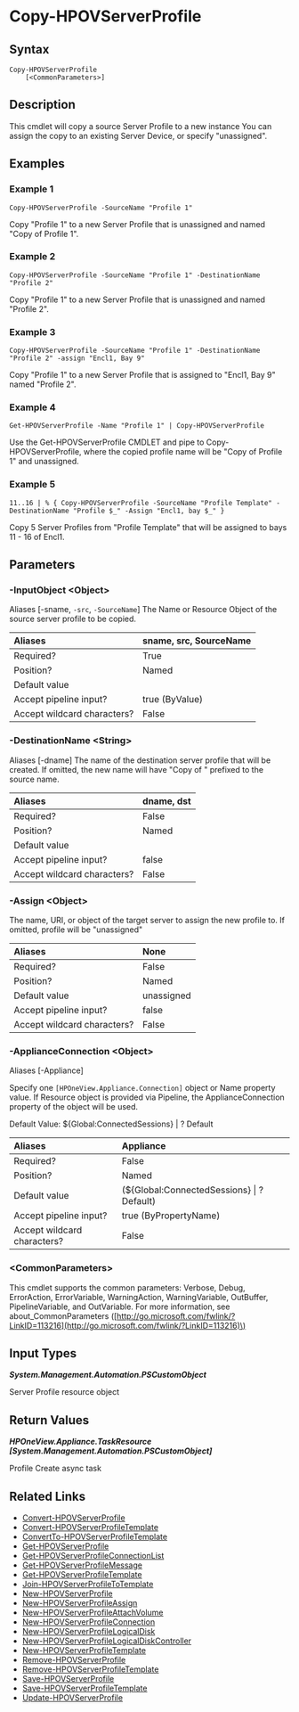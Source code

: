 ﻿---
description: Copy Server Profile
---

# Copy-HPOVServerProfile

## Syntax

```text
Copy-HPOVServerProfile
    [<CommonParameters>]
```

## Description

This cmdlet will copy a source Server Profile to a new instance  You can assign the copy to an existing Server Device, or 
specify "unassigned".

## Examples

###  Example 1 

```text
Copy-HPOVServerProfile -SourceName "Profile 1"

```

Copy "Profile 1" to a new Server Profile that is unassigned and named "Copy of Profile 1".

###  Example 2 

```text
Copy-HPOVServerProfile -SourceName "Profile 1" -DestinationName "Profile 2"

```

Copy "Profile 1" to a new Server Profile that is unassigned and named "Profile 2".

###  Example 3 

```text
Copy-HPOVServerProfile -SourceName "Profile 1" -DestinationName "Profile 2" -assign "Encl1, Bay 9"

```

Copy "Profile 1" to a new Server Profile that is assigned to "Encl1, Bay 9" named "Profile 2".

###  Example 4 

```text
Get-HPOVServerProfile -Name "Profile 1" | Copy-HPOVServerProfile

```

Use the Get-HPOVServerProfile CMDLET and pipe to Copy-HPOVServerProfile, where the copied profile name will be "Copy of Profile 1" and unassigned.

###  Example 5 

```text
11..16 | % { Copy-HPOVServerProfile -SourceName "Profile Template" -DestinationName "Profile $_" -Assign "Encl1, bay $_" }

```

Copy 5 Server Profiles from "Profile Template" that will be assigned to bays 11 - 16 of Encl1.

## Parameters

### -InputObject &lt;Object&gt;

Aliases [-sname, `-src`, `-SourceName`]
The Name or Resource Object of the source server profile to be copied.

| Aliases | sname, src, SourceName |
| :--- | :--- |
| Required? | True |
| Position? | Named |
| Default value |  |
| Accept pipeline input? | true (ByValue) |
| Accept wildcard characters? | False |

### -DestinationName &lt;String&gt;

Aliases [-dname]
The name of the destination server profile that will be created.  If omitted, the new name will have "Copy of " 
prefixed to the source name.

| Aliases | dname, dst |
| :--- | :--- |
| Required? | False |
| Position? | Named |
| Default value |  |
| Accept pipeline input? | false |
| Accept wildcard characters? | False |

### -Assign &lt;Object&gt;

The name, URI, or object of the target server to assign the new profile to.  If omitted, profile will be "unassigned"

| Aliases | None |
| :--- | :--- |
| Required? | False |
| Position? | Named |
| Default value | unassigned |
| Accept pipeline input? | false |
| Accept wildcard characters? | False |

### -ApplianceConnection &lt;Object&gt;

Aliases [-Appliance]

Specify one `[HPOneView.Appliance.Connection]` object or Name property value. If Resource object is provided via Pipeline, the ApplianceConnection property of the object will be used.

Default Value: ${Global:ConnectedSessions} | ? Default

| Aliases | Appliance |
| :--- | :--- |
| Required? | False |
| Position? | Named |
| Default value | (${Global:ConnectedSessions} &vert; ? Default) |
| Accept pipeline input? | true (ByPropertyName) |
| Accept wildcard characters? | False |

### &lt;CommonParameters&gt;

This cmdlet supports the common parameters: Verbose, Debug, ErrorAction, ErrorVariable, WarningAction, WarningVariable, OutBuffer, PipelineVariable, and OutVariable. For more information, see about\_CommonParameters \([http://go.microsoft.com/fwlink/?LinkID=113216](http://go.microsoft.com/fwlink/?LinkID=113216)\)

## Input Types

_**System.Management.Automation.PSCustomObject**_

Server Profile resource object


## Return Values

_**HPOneView.Appliance.TaskResource [System.Management.Automation.PSCustomObject]**_

Profile Create async task


## Related Links

* [Convert-HPOVServerProfile](convert-hpovserverprofile.md)
* [Convert-HPOVServerProfileTemplate](convert-hpovserverprofiletemplate.md)
* [ConvertTo-HPOVServerProfileTemplate](convertto-hpovserverprofiletemplate.md)
* [Get-HPOVServerProfile](get-hpovserverprofile.md)
* [Get-HPOVServerProfileConnectionList](get-hpovserverprofileconnectionlist.md)
* [Get-HPOVServerProfileMessage](get-hpovserverprofilemessage.md)
* [Get-HPOVServerProfileTemplate](get-hpovserverprofiletemplate.md)
* [Join-HPOVServerProfileToTemplate](join-hpovserverprofiletotemplate.md)
* [New-HPOVServerProfile](new-hpovserverprofile.md)
* [New-HPOVServerProfileAssign](new-hpovserverprofileassign.md)
* [New-HPOVServerProfileAttachVolume](new-hpovserverprofileattachvolume.md)
* [New-HPOVServerProfileConnection](new-hpovserverprofileconnection.md)
* [New-HPOVServerProfileLogicalDisk](new-hpovserverprofilelogicaldisk.md)
* [New-HPOVServerProfileLogicalDiskController](new-hpovserverprofilelogicaldiskcontroller.md)
* [New-HPOVServerProfileTemplate](new-hpovserverprofiletemplate.md)
* [Remove-HPOVServerProfile](remove-hpovserverprofile.md)
* [Remove-HPOVServerProfileTemplate](remove-hpovserverprofiletemplate.md)
* [Save-HPOVServerProfile](save-hpovserverprofile.md)
* [Save-HPOVServerProfileTemplate](save-hpovserverprofiletemplate.md)
* [Update-HPOVServerProfile](update-hpovserverprofile.md)
